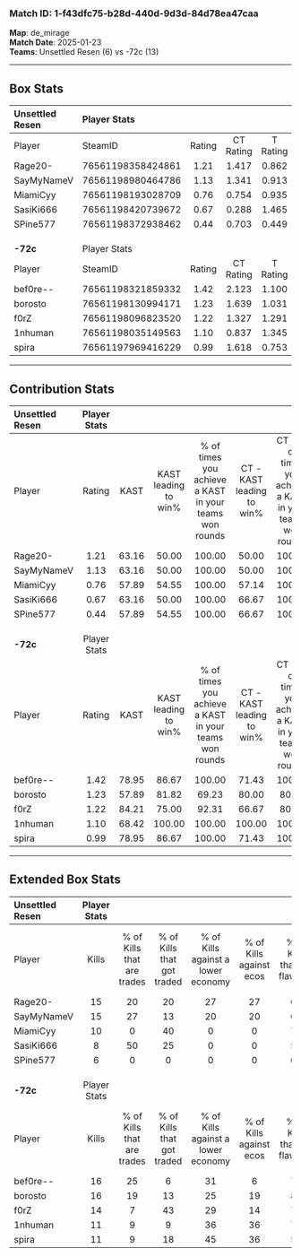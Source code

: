 ### Match ID: 1-f43dfc75-b28d-440d-9d3d-84d78ea47caa  
**Map**: de_mirage  
**Match Date**: 2025-01-23  
**Teams**: Unsettled Resen (6) vs -72c (13)  

---  

## Box Stats  

| **Unsettled Resen** | Player Stats      |        |           |          |       |       |       |         |        |      |     |
| :- | :- | :-: | :-: | :-: | :-: | :-: | :-: | :-: | :-: | :-: | :-: |
| Player              | SteamID           | Rating | CT Rating | T Rating | KAST  |  ADR  | Kills | Assists | Deaths | K/D  | HS% |
| Rage20-             | 76561198358424861 |  1.21  |   1.417   |  0.862   | 63.16 | 108.0 |  15   |    5    |   13   | 1.15 | 66  |
| SayMyNameV          | 76561198980464786 |  1.13  |   1.341   |  0.913   | 63.16 | 74.3  |  15   |    4    |   12   | 1.25 | 53  |
| MiamiCyy            | 76561198193028709 |  0.76  |   0.754   |  0.935   | 57.89 | 54.2  |  10   |    3    |   13   | 0.77 | 50  |
| SasiKi666           | 76561198420739672 |  0.67  |   0.288   |  1.465   | 63.16 | 52.1  |   8   |    1    |   14   | 0.57 | 75  |
| SPine577            | 76561198372938462 |  0.44  |   0.703   |  0.449   | 57.89 | 36.5  |   6   |    3    |   16   | 0.38 | 50  |
|                     |                   |        |           |          |       |       |       |         |        |      |     |
|                     |                   |        |           |          |       |       |       |         |        |      |     |
|                     |                   |        |           |          |       |       |       |         |        |      |     |
| **-72c**            | Player Stats      |        |           |          |       |       |       |         |        |      |     |
| Player              | SteamID           | Rating | CT Rating | T Rating | KAST  |  ADR  | Kills | Assists | Deaths | K/D  | HS% |
| bef0re--            | 76561198321859332 |  1.42  |   2.123   |  1.100   | 78.95 | 84.2  |  16   |    7    |   9    | 1.78 | 56  |
| borosto             | 76561198130994171 |  1.23  |   1.639   |  1.031   | 57.89 | 108.8 |  16   |    6    |   13   | 1.23 | 68  |
| f0rZ                | 76561198096823520 |  1.22  |   1.327   |  1.291   | 84.21 | 72.8  |  14   |    2    |   12   | 1.17 | 42  |
| 1nhuman             | 76561198035149563 |  1.10  |   0.837   |  1.345   | 68.42 | 69.5  |  11   |    8    |   8    | 1.38 | 54  |
| spira               | 76561197969416229 |  0.99  |   1.618   |  0.753   | 78.95 | 49.9  |  11   |    5    |   12   | 0.92 | 45  |
---  

## Contribution Stats  

| **Unsettled Resen** | Player Stats |       |                      |                                                        |                           |                                                             |                          |                                                            |
| :- | :-: | :-: | :-: | :-: | :-: | :-: | :-: | :-: |
| Player              |    Rating    | KAST  | KAST leading to win% | % of times you achieve a KAST in your teams won rounds | CT - KAST leading to win% | CT - % of times you achieve a KAST in your teams won rounds | T - KAST leading to win% | T - % of times you achieve a KAST in your teams won rounds |
| Rage20-             |     1.21     | 63.16 |        50.00         |                         100.00                         |           50.00           |                           100.00                            |          50.00           |                           100.00                           |
| SayMyNameV          |     1.13     | 63.16 |        50.00         |                         100.00                         |           50.00           |                           100.00                            |          50.00           |                           100.00                           |
| MiamiCyy            |     0.76     | 57.89 |        54.55         |                         100.00                         |           57.14           |                           100.00                            |          50.00           |                           100.00                           |
| SasiKi666           |     0.67     | 63.16 |        50.00         |                         100.00                         |           66.67           |                           100.00                            |          33.33           |                           100.00                           |
| SPine577            |     0.44     | 57.89 |        54.55         |                         100.00                         |           66.67           |                           100.00                            |          40.00           |                           100.00                           |
|                     |              |       |                      |                                                        |                           |                                                             |                          |                                                            |
|                     |              |       |                      |                                                        |                           |                                                             |                          |                                                            |
|                     |              |       |                      |                                                        |                           |                                                             |                          |                                                            |
| **-72c**            | Player Stats |       |                      |                                                        |                           |                                                             |                          |                                                            |
| Player              |    Rating    | KAST  | KAST leading to win% | % of times you achieve a KAST in your teams won rounds | CT - KAST leading to win% | CT - % of times you achieve a KAST in your teams won rounds | T - KAST leading to win% | T - % of times you achieve a KAST in your teams won rounds |
| bef0re--            |     1.42     | 78.95 |        86.67         |                         100.00                         |           71.43           |                           100.00                            |          100.00          |                           100.00                           |
| borosto             |     1.23     | 57.89 |        81.82         |                         69.23                          |           80.00           |                            80.00                            |          83.33           |                           62.50                            |
| f0rZ                |     1.22     | 84.21 |        75.00         |                         92.31                          |           66.67           |                            80.00                            |          80.00           |                           100.00                           |
| 1nhuman             |     1.10     | 68.42 |        100.00        |                         100.00                         |          100.00           |                           100.00                            |          100.00          |                           100.00                           |
| spira               |     0.99     | 78.95 |        86.67         |                         100.00                         |           71.43           |                           100.00                            |          100.00          |                           100.00                           |
---  

## Extended Box Stats  

| **Unsettled Resen** | Player Stats |                            |                            |                                    |                         |                              |                                 |        |                             |                                     |                          |                               |                            |
| :- | :-: | :-: | :-: | :-: | :-: | :-: | :-: | :-: | :-: | :-: | :-: | :-: | :-: |
| Player              |    Kills     | % of Kills that are trades | % of Kills that got traded | % of Kills against a lower economy | % of Kills against ecos | % of Kills that are flawless | % of Kills that are close duels | Deaths | % of Deaths that get traded | % of Deaths against a lower economy | % of Deaths against ecos | % of Deaths that are flawless | % of Deaths that are close |
| Rage20-             |      15      |             20             |             20             |                 27                 |           27            |              60              |                0                |   13   |              0              |                  8                  |            8             |              54               |             8              |
| SayMyNameV          |      15      |             27             |             13             |                 20                 |           20            |              67              |                0                |   12   |             17              |                  8                  |            8             |              83               |             8              |
| MiamiCyy            |      10      |             0              |             40             |                 0                  |            0            |              70              |               10                |   13   |             15              |                  0                  |            0             |              85               |             0              |
| SasiKi666           |      8       |             50             |             25             |                 0                  |            0            |              50              |               25                |   14   |             14              |                  7                  |            7             |              64               |             7              |
| SPine577            |      6       |             0              |             0              |                 0                  |            0            |              67              |                0                |   16   |             38              |                  6                  |            6             |              88               |             0              |
|                     |              |                            |                            |                                    |                         |                              |                                 |        |                             |                                     |                          |                               |                            |
|                     |              |                            |                            |                                    |                         |                              |                                 |        |                             |                                     |                          |                               |                            |
|                     |              |                            |                            |                                    |                         |                              |                                 |        |                             |                                     |                          |                               |                            |
| **-72c**            | Player Stats |                            |                            |                                    |                         |                              |                                 |        |                             |                                     |                          |                               |                            |
| Player              |    Kills     | % of Kills that are trades | % of Kills that got traded | % of Kills against a lower economy | % of Kills against ecos | % of Kills that are flawless | % of Kills that are close duels | Deaths | % of Deaths that get traded | % of Deaths against a lower economy | % of Deaths against ecos | % of Deaths that are flawless | % of Deaths that are close |
| bef0re--            |      16      |             25             |             6              |                 31                 |            6            |              75              |                0                |   9    |             22              |                 33                  |            22            |              67               |             0              |
| borosto             |      16      |             19             |             13             |                 25                 |           19            |              88              |               13                |   13   |              8              |                 23                  |            15            |              62               |             0              |
| f0rZ                |      14      |             7              |             43             |                 29                 |           14            |              79              |                0                |   12   |             25              |                 33                  |            25            |              67               |             0              |
| 1nhuman             |      11      |             9              |             9              |                 36                 |           36            |              73              |                9                |   8    |             25              |                 13                  |            0             |              50               |             25             |
| spira               |      11      |             9              |             18             |                 45                 |           36            |              55              |                0                |   12   |             25              |                 25                  |            17            |              67               |             8              |
